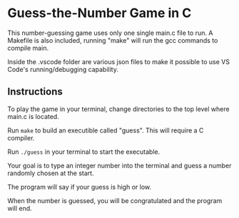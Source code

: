 # Guess-the-Number Game in C

This number-guessing game uses only one single main.c file to run. A Makefile is also included, running "make" will run the gcc commands to compile main.

Inside the .vscode folder are various json files to make it possible to use VS Code's running/debugging capability. 

## Instructions

To play the game in your terminal, change directories to the top level where main.c is located.

Run `make` to build an executible called "guess". This will require a C compiler.

Run `./guess` in your terminal to start the executable. 

Your goal is to type an integer number into the terminal and guess a number randomly chosen at the start.

The program will say if your guess is high or low.

When the number is guessed, you will be congratulated and the program will end.
